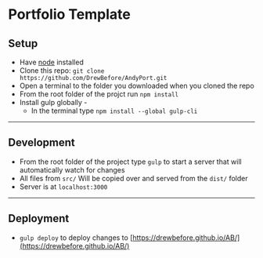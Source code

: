 # Portfolio Template

## Setup
- Have [node](https://nodejs.org/en/download/) installed 
- Clone this repo: `git clone https://github.com/DrewBefore/AndyPort.git`
- Open a terminal to the folder you downloaded when you cloned the repo
- From the root folder of the projct run `npm install`
- Install gulp globally -
    - In the terminal type ```npm install --global gulp-cli```
---

## Development
- From the root folder of the project type `gulp` to start a server that will automatically watch for changes
- All files from `src/` Will be copied over and served from the `dist/` folder 
- Server is at `localhost:3000`

---
## Deployment
- `gulp deploy` to deploy changes to [https://drewbefore.github.io/AB/](https://drewbefore.github.io/AB/)
